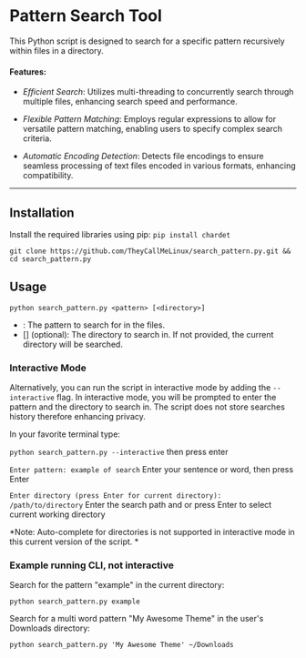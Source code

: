 # Pattern Search Tool

This Python script is designed to search for a specific pattern recursively within files in a directory.

#### Features:

- *Efficient Search*: Utilizes multi-threading to concurrently search through multiple files, enhancing search speed and performance.

- *Flexible Pattern Matching*: Employs regular expressions to allow for versatile pattern matching, enabling users to specify complex search criteria.

- *Automatic Encoding Detection*: Detects file encodings to ensure seamless processing of text files encoded in various formats, enhancing compatibility.

------------
## Installation

Install the required libraries using pip:
`pip install chardet`

`git clone https://github.com/TheyCallMeLinux/search_pattern.py.git && cd search_pattern.py`


## Usage

`python search_pattern.py <pattern> [<directory>]`

- <pattern>: The pattern to search for in the files.
- [<directory>] (optional): The directory to search in. If not provided, the current directory will be searched.

### Interactive Mode

Alternatively, you can run the script in interactive mode by adding the `--interactive` flag. In interactive mode, you will be prompted to enter the pattern and the directory to search in.  The script does not store searches history therefore enhancing privacy. 

In your favorite terminal type:

`python search_pattern.py --interactive`
 then press enter
 
`Enter pattern: example of search` 
Enter your sentence or word, then press Enter

`Enter directory (press Enter for current directory): /path/to/directory`
Enter the search path and or press Enter to select current working directory



*Note: Auto-complete for directories is not supported in interactive mode in this current version of the script.
*
### Example running CLI, not interactive

Search for the pattern "example" in the current directory:

`python search_pattern.py example`

Search for a multi word pattern "My Awesome Theme" in the user's Downloads directory:

`python search_pattern.py 'My Awesome Theme' ~/Downloads`
